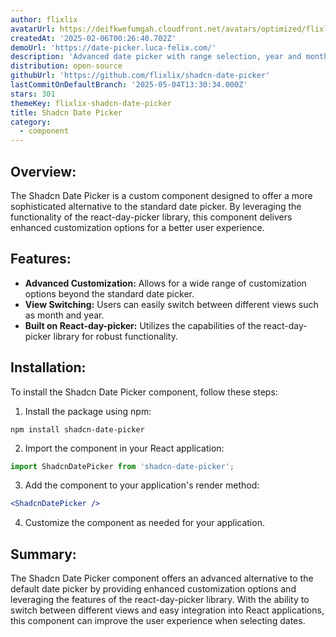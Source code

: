 ```yaml
---
author: flixlix
avatarUrl: https://deifkwefumgah.cloudfront.net/avatars/optimized/flixlix-shadcn-date-picker-avatar-128.webp
createdAt: '2025-02-06T00:26:40.702Z'
demoUrl: 'https://date-picker.luca-felix.com/'
description: 'Advanced date picker with range selection, year and month selection, and more.'
distribution: open-source
githubUrl: 'https://github.com/flixlix/shadcn-date-picker'
lastCommitOnDefaultBranch: '2025-05-04T13:30:34.000Z'
stars: 301
themeKey: flixlix-shadcn-date-picker
title: Shadcn Date Picker
category:
  - component
---
```

## Overview:
The Shadcn Date Picker is a custom component designed to offer a more sophisticated alternative to the standard date picker. By leveraging the functionality of the react-day-picker library, this component delivers enhanced customization options for a better user experience.

## Features:
- **Advanced Customization:** Allows for a wide range of customization options beyond the standard date picker.
- **View Switching:** Users can easily switch between different views such as month and year.
- **Built on React-day-picker:** Utilizes the capabilities of the react-day-picker library for robust functionality.

## Installation:
To install the Shadcn Date Picker component, follow these steps:

1. Install the package using npm:
```
npm install shadcn-date-picker
```

2. Import the component in your React application:
```jsx
import ShadcnDatePicker from 'shadcn-date-picker';
```

3. Add the component to your application's render method:
```jsx
<ShadcnDatePicker />
```

4. Customize the component as needed for your application.

## Summary:
The Shadcn Date Picker component offers an advanced alternative to the default date picker by providing enhanced customization options and leveraging the features of the react-day-picker library. With the ability to switch between different views and easy integration into React applications, this component can improve the user experience when selecting dates.
